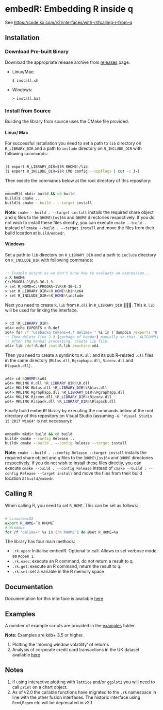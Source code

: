 # embedR: Embedding R inside q

See <https://code.kx.com/v2/interfaces/with-r/#calling-r-from-q>

## Installation

### Download Pre-built Binary

Download the appropriate release archive from [releases](../../releases/latest) page. 

- Linux/Mac:

      $ install.sh

- Windows:

      > install.bat

### Install from Source

Building the library from source uses the CMake file provided.

#### Linux/ Mac

For successful installation you need to set a path to `lib` directory on `R_LIBRARY_DIR` and a path to `include` directory on `R_INCLUDE_DIR` with following commands:

```bash

]$ export R_LIBRARY_DIR=$(R RHOME)/lib
]$ export R_INCLUDE_DIR=$(R CMD config --cppflags | cut -c 3-)

```

Then execte the commands below at the root directory of this repository:

```bash

embedR]$ mkdir build && cd build
build]$ cmake ..
build]$ cmake --build . --target install

```

**Note:** `cmake --build . --target install` installs the required share object and q files to the `QHOME\[os]64` and `QHOME` directories respectively. If you do not wish to install these files directly, you can execute `cmake --build .` instead of `cmake --build . --target install` and move the files from their build location at `build/embedr`.

#### Windows

Set a path to `lib` directory on `R_LIBRARY_DIR` and a path to `include` directory on `R_INCLUDE_DIR` with following commands:

```bat

:: Example output as we don't know how to evaluate an expression...
> R RHOME
C:\PROGRA~1\R\R-36~1.3
> set R_HOME=C:\PROGRA~1\R\R-36~1.3
> set R_LIBRARY_DIR=%R_HOME%\bin\x64
> set R_INCLUDE_DIR=%R_HOME%\include

```

Next you need to create `R.lib` from `R.dll` in `R_LIBRARY_DIR` 🔨🔨🔨. This `R.lib` will be used for linking the interface.

```bat

> cd %R_LIBRARY_DIR%
x64> echo EXPORTS > R.def
x64> for /f "usebackq tokens=4,* delims= " %i in (`dumpbin /exports "R.dll"`) do echo %i >> R.def
:: Then delete line 2-9 (garbage of header) manually so that `ALTCOMPLEX_ELT` comes next to `EXPORTS`.
:: After the manual processing, create lib file.
x64> lib /def:R.def /out:R.lib /machine:x64

```

Then you need to create a symlink to `R.dll` and its sub R-related `.dll` files in the same directory (`Rblas.dll`, `Rgraphapp.dll`, `Riconv.dll` and `Rlapack.dll`).

```bat

x64> cd %QHOME%\w64
w64> MKLINK R.dll %R_LIBRARY_DIR%\R.dll
w64> MKLINK Rblas.dll %R_LIBRARY_DIR%\Rblas.dll
w64> MKLINK Rgraphapp.dll %R_LIBRARY_DIR%\Rgraphapp.dll
w64> MKLINK Riconv.dll %R_LIBRARY_DIR%\Riconv.dll
w64> MKLINK Rlapack.dll %R_LIBRARY_DIR%\Rlapack.dll

```

Finally build embedR library by executing the commands below at the root directory of this repository on Visual Studio (assuming `-G "Visual Studio 15 2017 Win64"` is not necessary):

```bat

embedR> mkdir build && cd build
build> cmake --config Release ..
build> cmake --build . --config Release --target install

```

**Note:** `cmake --build . --config Release --target install` installs the required share object and q files to the `QHOME\[os]64` and `QHOME` directories respectively. If you do not wish to install these files directly, you can execute `cmake --build . --config Release` instead of `cmake --build . --config Release --target install` and move the files from their build location at `build/embedr`.

## Calling R

When calling R, you need to set `R_HOME`. This can be set as follows:

```bash

# Linux/macOS
export R_HOME=`R RHOME`
# Windows
for /f "delims=" %a in ('R RHOME') do @set R_HOME=%a

```

The library has four main methods:

- `.rk.open`: Initialise embedR. Optional to call. Allows to set verbose mode as `Ropen 1`.
- `.rk.exec`: execute an R command, do not return a result to q.
- `.rk.get`: execute an R command, return the result to q.
- `.rk.set`: set a variable in the R memory space


## Documentation

Documentation for this interface is available [here](https://code.kx.com/q/interfaces/r/embedr)

## Examples

A number of example scripts are provided in the [examples](examples) folder.

**Note:** Examples are kdb+ 3.5 or higher.

1. Plotting the 'moving window volatility' of returns
2. Analysis of corporate credit card transactions in the UK dataset available [here](https://ckan.publishing.service.gov.uk/dataset/corporate-credit-card-transactions-2014-152)

## Notes

1. If using interactive plotting with `lattice` and/or `ggplot2` you will need to call `print` on a chart object.
2. As of v2.0 the callable functions have migrated to the `.rk` namespace in line with the other fusion interfaces. The historic interface using `Rcmd`,`Ropen` etc will be deprecated in v2.1
